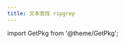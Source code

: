```yaml
---
title: 文本查找 ripgrep
---
```


import GetPkg from '@theme/GetPkg';

<GetPkg name="ripgrep" dnf apt scoop/>
